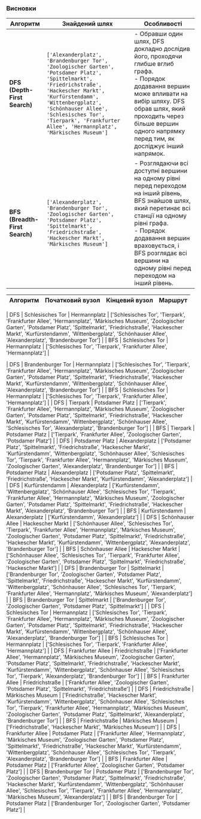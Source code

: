 ### Висновки

| Алгоритм                       | Знайдений шлях                                                                                                                                                                                                                                                                                 | Особливості                                                                                                                                                                                                                                                                        |
| ------------------------------ | ---------------------------------------------------------------------------------------------------------------------------------------------------------------------------------------------------------------------------------------------------------------------------------------------- | ---------------------------------------------------------------------------------------------------------------------------------------------------------------------------------------------------------------------------------------------------------------------------------- |
| **DFS (Depth-First Search)**   | `['Alexanderplatz', 'Brandenburger Tor', 'Zoologischer Garten', 'Potsdamer Platz', 'Spittelmarkt', 'Friedrichstraße', 'Hackescher Markt', 'Kurfürstendamm', 'Wittenbergplatz', 'Schönhauser Allee', 'Schlesisches Tor', 'Tierpark', 'Frankfurter Allee', 'Hermannplatz', 'Märkisches Museum']` | - Обравши один шлях, DFS докладно дослідив його, проходячи глибше вглиб графа. <br> - Порядок додавання вершин може впливати на вибір шляху. DFS обрав шлях, який проходить через більше вершин одного напрямку перед тим, як досліджує інший напрямок.                            |
| **BFS (Breadth-First Search)** | `['Alexanderplatz', 'Brandenburger Tor', 'Zoologischer Garten', 'Potsdamer Platz', 'Spittelmarkt', 'Friedrichstraße', 'Hackescher Markt', 'Märkisches Museum']`                                                                                                                                | - Розглядаючи всі доступні вершини на одному рівні перед переходом на інший рівень, BFS знайшов шлях, який перетинає всі станції на одному рівні графа. <br> - Порядок додавання вершин враховується, і BFS розглядає всі вершини на одному рівні перед переходом на інший рівень. |

| Алгоритм | Початковий вузол | Кінцевий вузол | Маршрут |
| -------- | ---------------- | -------------- | ------- |

| DFS | Schlesisches Tor | Hermannplatz | ['Schlesisches Tor', 'Tierpark', 'Frankfurter Allee', 'Hermannplatz', 'Märkisches Museum', 'Zoologischer Garten', 'Potsdamer Platz', 'Spittelmarkt', 'Friedrichstraße', 'Hackescher Markt', 'Kurfürstendamm', 'Wittenbergplatz', 'Schönhauser Allee', 'Alexanderplatz', 'Brandenburger Tor'] |
| BFS | Schlesisches Tor | Hermannplatz | ['Schlesisches Tor', 'Tierpark', 'Frankfurter Allee', 'Hermannplatz'] |

| DFS | Brandenburger Tor | Hermannplatz | ['Schlesisches Tor', 'Tierpark', 'Frankfurter Allee', 'Hermannplatz', 'Märkisches Museum', 'Zoologischer Garten', 'Potsdamer Platz', 'Spittelmarkt', 'Friedrichstraße', 'Hackescher Markt', 'Kurfürstendamm', 'Wittenbergplatz', 'Schönhauser Allee', 'Alexanderplatz', 'Brandenburger Tor'] |
| BFS | Schlesisches Tor | Hermannplatz | ['Schlesisches Tor', 'Tierpark', 'Frankfurter Allee', 'Hermannplatz'] |
| DFS | Tierpark | Potsdamer Platz | ['Tierpark', 'Frankfurter Allee', 'Hermannplatz', 'Märkisches Museum', 'Zoologischer Garten', 'Potsdamer Platz', 'Spittelmarkt', 'Friedrichstraße', 'Hackescher Markt', 'Kurfürstendamm', 'Wittenbergplatz', 'Schönhauser Allee', 'Schlesisches Tor', 'Alexanderplatz', 'Brandenburger Tor'] |
| BFS | Tierpark | Potsdamer Platz | ['Tierpark', 'Frankfurter Allee', 'Zoologischer Garten', 'Potsdamer Platz'] |
| DFS | Potsdamer Platz | Alexanderplatz | ['Potsdamer Platz', 'Spittelmarkt', 'Friedrichstraße', 'Hackescher Markt', 'Kurfürstendamm', 'Wittenbergplatz', 'Schönhauser Allee', 'Schlesisches Tor', 'Tierpark', 'Frankfurter Allee', 'Hermannplatz', 'Märkisches Museum', 'Zoologischer Garten', 'Alexanderplatz', 'Brandenburger Tor'] |
| BFS | Potsdamer Platz | Alexanderplatz | ['Potsdamer Platz', 'Spittelmarkt', 'Friedrichstraße', 'Hackescher Markt', 'Kurfürstendamm', 'Alexanderplatz'] |
| DFS | Kurfürstendamm | Alexanderplatz | ['Kurfürstendamm', 'Wittenbergplatz', 'Schönhauser Allee', 'Schlesisches Tor', 'Tierpark', 'Frankfurter Allee', 'Hermannplatz', 'Märkisches Museum', 'Zoologischer Garten', 'Potsdamer Platz', 'Spittelmarkt', 'Friedrichstraße', 'Hackescher Markt', 'Alexanderplatz', 'Brandenburger Tor'] |
| BFS | Kurfürstendamm | Alexanderplatz | ['Kurfürstendamm', 'Alexanderplatz'] |
| DFS | Schönhauser Allee | Hackescher Markt | ['Schönhauser Allee', 'Schlesisches Tor', 'Tierpark', 'Frankfurter Allee', 'Hermannplatz', 'Märkisches Museum', 'Zoologischer Garten', 'Potsdamer Platz', 'Spittelmarkt', 'Friedrichstraße', 'Hackescher Markt', 'Kurfürstendamm', 'Wittenbergplatz', 'Alexanderplatz', 'Brandenburger Tor'] |
| BFS | Schönhauser Allee | Hackescher Markt | ['Schönhauser Allee', 'Schlesisches Tor', 'Tierpark', 'Frankfurter Allee', 'Zoologischer Garten', 'Potsdamer Platz', 'Spittelmarkt', 'Friedrichstraße', 'Hackescher Markt'] |
| DFS | Brandenburger Tor | Spittelmarkt | ['Brandenburger Tor', 'Zoologischer Garten', 'Potsdamer Platz', 'Spittelmarkt', 'Friedrichstraße', 'Hackescher Markt', 'Kurfürstendamm', 'Wittenbergplatz', 'Schönhauser Allee', 'Schlesisches Tor', 'Tierpark', 'Frankfurter Allee', 'Hermannplatz', 'Märkisches Museum', 'Alexanderplatz'] |
| BFS | Brandenburger Tor | Spittelmarkt | ['Brandenburger Tor', 'Zoologischer Garten', 'Potsdamer Platz', 'Spittelmarkt'] |
| DFS | Schlesisches Tor | Hermannplatz | ['Schlesisches Tor', 'Tierpark', 'Frankfurter Allee', 'Hermannplatz', 'Märkisches Museum', 'Zoologischer Garten', 'Potsdamer Platz', 'Spittelmarkt', 'Friedrichstraße', 'Hackescher Markt', 'Kurfürstendamm', 'Wittenbergplatz', 'Schönhauser Allee', 'Alexanderplatz', 'Brandenburger Tor'] |
| BFS | Schlesisches Tor | Hermannplatz | ['Schlesisches Tor', 'Tierpark', 'Frankfurter Allee', 'Hermannplatz'] |
| DFS | Frankfurter Allee | Friedrichstraße | ['Frankfurter Allee', 'Hermannplatz', 'Märkisches Museum', 'Zoologischer Garten', 'Potsdamer Platz', 'Spittelmarkt', 'Friedrichstraße', 'Hackescher Markt', 'Kurfürstendamm', 'Wittenbergplatz', 'Schönhauser Allee', 'Schlesisches Tor', 'Tierpark', 'Alexanderplatz', 'Brandenburger Tor'] |
| BFS | Frankfurter Allee | Friedrichstraße | ['Frankfurter Allee', 'Zoologischer Garten', 'Potsdamer Platz', 'Spittelmarkt', 'Friedrichstraße'] |
| DFS | Friedrichstraße | Märkisches Museum | ['Friedrichstraße', 'Hackescher Markt', 'Kurfürstendamm', 'Wittenbergplatz', 'Schönhauser Allee', 'Schlesisches Tor', 'Tierpark', 'Frankfurter Allee', 'Hermannplatz', 'Märkisches Museum', 'Zoologischer Garten', 'Potsdamer Platz', 'Spittelmarkt', 'Alexanderplatz', 'Brandenburger Tor'] |
| BFS | Friedrichstraße | Märkisches Museum | ['Friedrichstraße', 'Hackescher Markt', 'Märkisches Museum'] |
| DFS | Frankfurter Allee | Potsdamer Platz | ['Frankfurter Allee', 'Hermannplatz', 'Märkisches Museum', 'Zoologischer Garten', 'Potsdamer Platz', 'Spittelmarkt', 'Friedrichstraße', 'Hackescher Markt', 'Kurfürstendamm', 'Wittenbergplatz', 'Schönhauser Allee', 'Schlesisches Tor', 'Tierpark', 'Alexanderplatz', 'Brandenburger Tor'] |
| BFS | Frankfurter Allee | Potsdamer Platz | ['Frankfurter Allee', 'Zoologischer Garten', 'Potsdamer Platz'] |
| DFS | Brandenburger Tor | Potsdamer Platz | ['Brandenburger Tor', 'Zoologischer Garten', 'Potsdamer Platz', 'Spittelmarkt', 'Friedrichstraße', 'Hackescher Markt', 'Kurfürstendamm', 'Wittenbergplatz', 'Schönhauser Allee', 'Schlesisches Tor', 'Tierpark', 'Frankfurter Allee', 'Hermannplatz', 'Märkisches Museum', 'Alexanderplatz'] |
| BFS | Brandenburger Tor | Potsdamer Platz | ['Brandenburger Tor', 'Zoologischer Garten', 'Potsdamer Platz'] |
